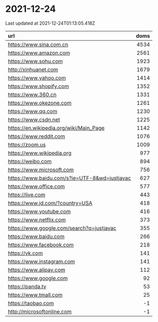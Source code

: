 # 2021-12-24

<!-- BEGIN -->
Last updated at 2021-12-24T01:13:05.418Z

url | doms
:- | -:
https://www.sina.com.cn | 4534
https://www.amazon.com | 2561
https://www.sohu.com | 1923
http://xinhuanet.com | 1679
https://www.yahoo.com | 1414
https://www.shopify.com | 1352
https://www.360.cn | 1331
https://www.okezone.com | 1261
https://www.qq.com | 1230
https://www.csdn.net | 1225
https://en.wikipedia.org/wiki/Main_Page | 1142
https://www.reddit.com | 1076
https://zoom.us | 1009
https://www.wikipedia.org | 977
https://weibo.com | 894
https://www.microsoft.com | 756
https://www.baidu.com/s?ie=UTF-8&wd=justjavac | 627
https://www.office.com | 577
https://live.com | 443
https://www.jd.com/?country=USA | 418
https://www.youtube.com | 416
https://www.netflix.com | 373
https://www.google.com/search?q=justjavac | 355
https://www.baidu.com | 266
https://www.facebook.com | 218
https://vk.com | 141
https://www.instagram.com | 141
https://www.alipay.com | 112
https://www.google.com | 92
https://panda.tv | 53
https://www.tmall.com | 25
https://taobao.com | -1
http://microsoftonline.com | -1
<!-- END -->
